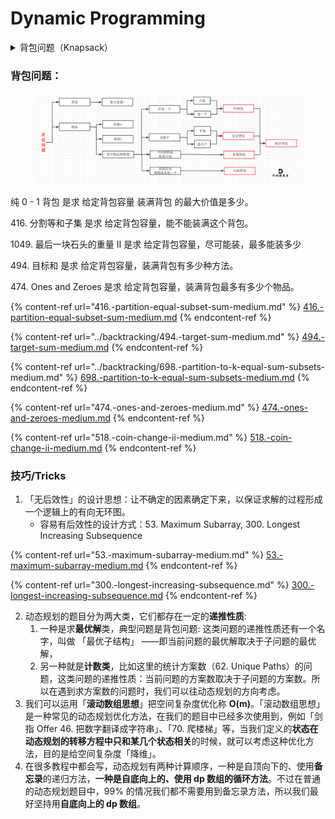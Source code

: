 # Dynamic Programming

<details>

<summary>背包问题（Knapsack）</summary>

**第一步要明确两点，「状态」和「选择」**。

先说状态，如何才能描述一个问题局面？只要给几个物品和一个背包的容量限制，就形成了一个背包问题呀。**所以状态有两个，就是「背包的容量」和「可选择的物品」**。

再说选择，也很容易想到啊，对于每件物品，你能选择什么？**选择就是「装进背包」或者「不装进背包」嘛**。

明白了状态和选择，动态规划问题基本上就解决了，只要往这个框架套就完事儿了：

```java
for 状态1 in 状态1的所有取值：
    for 状态2 in 状态2的所有取值：
        for ...
            dp[状态1][状态2][...] = 择优(选择1，选择2...)
```

&#x20;**第二步要明确 `dp` 数组的定义**。

首先看看刚才找到的「状态」，有两个，也就是说我们需要一个二维 `dp` 数组。

`dp[i][w]` 的定义如下：对于前 `i` 个物品，当前背包的容量为 `w`，这种情况下可以装的最大价值是 `dp[i][w]`。

比如说，如果 `dp[3][5] = 6`，其含义为：对于给定的一系列物品中，若只对前 3 个物品进行选择，当背包容量为 5 时，最多可以装下的价值为 6。

根据这个定义，我们想求的最终答案就是 `dp[N][W]`。base case 就是 `dp[0][..] = dp[..][0] = 0`，因为没有物品或者背包没有空间的时候，能装的最大价值就是 0。

细化上面的框架：

```java
int[][] dp[N+1][W+1]
dp[0][..] = 0
dp[..][0] = 0

for i in [1..N]:
    for w in [1..W]:
        dp[i][w] = max(
            把物品 i 装进背包,
            不把物品 i 装进背包
        )
return dp[N][W]
```

**第三步，根据「选择」，思考状态转移的逻辑**。

简单说就是，上面伪码中「把物品 `i` 装进背包」和「不把物品 `i` 装进背包」怎么用代码体现出来呢？

这就要结合对 `dp` 数组的定义，看看这两种选择会对状态产生什么影响：

先重申一下刚才我们的 `dp` 数组的定义：

`dp[i][w]` 表示：对于前 `i` 个物品（从 1 开始计数），当前背包的容量为 `w` 时，这种情况下可以装下的最大价值是 `dp[i][w]`。

**如果你没有把这第 `i` 个物品装入背包**，那么很显然，最大价值 `dp[i][w]` 应该等于 `dp[i-1][w]`，继承之前的结果。

**如果你把这第 `i` 个物品装入了背包**，那么 `dp[i][w]` 应该等于 `val[i-1] + dp[i-1][w - wt[i-1]]`。

首先，由于数组索引从 0 开始，而我们定义中的 `i` 是从 1 开始计数的，所以 `val[i-1]` 和 `wt[i-1]` 表示第 `i` 个物品的价值和重量。

你如果选择将第 `i` 个物品装进背包，那么第 `i` 个物品的价值 `val[i-1]` 肯定就到手了，接下来你就要在剩余容量 `w - wt[i-1]` 的限制下，在前 `i - 1` 个物品中挑选，求最大价值，即 `dp[i-1][w - wt[i-1]]`。

综上就是两种选择，我们都已经分析完毕，也就是写出来了状态转移方程，可以进一步细化代码：

```java
for i in [1..N]:
    for w in [1..W]:
        dp[i][w] = max(
            dp[i-1][w],
            dp[i-1][w - wt[i-1]] + val[i-1]
        )
return dp[N][W]
```

**最后一步，把伪码翻译成代码，处理一些边界情况**。

我用 Java 写的代码，把上面的思路完全翻译了一遍，并且处理了 `w - wt[i-1]` 可能小于 0 导致数组索引越界的问题：

```java
int knapsack(int W, int N, int[] wt, int[] val) {
    assert N == wt.length;
    // base case 已初始化
    int[][] dp = new int[N + 1][W + 1];
    for (int i = 1; i <= N; i++) {
        for (int w = 1; w <= W; w++) {
            if (w - wt[i - 1] < 0) {
                // 这种情况下只能选择不装入背包
                dp[i][w] = dp[i - 1][w];
            } else {
                // 装入或者不装入背包，择优
                dp[i][w] = Math.max(
                    dp[i - 1][w - wt[i-1]] + val[i-1], 
                    dp[i - 1][w]
                );
            }
        }
    }
    
    return dp[N][W];
}
```



</details>

### 背包问题：

<figure><img src="../../../.gitbook/assets/image (3) (1).png" alt=""><figcaption></figcaption></figure>

纯 0 - 1 背包 是求 给定背包容量 装满背包 的最大价值是多少。

416\. 分割等和子集 是求 给定背包容量，能不能装满这个背包。&#x20;

1049\. 最后一块石头的重量 II 是求 给定背包容量，尽可能装，最多能装多少&#x20;

494\. 目标和 是求 给定背包容量，装满背包有多少种方法。&#x20;

474\. Ones and Zeroes 是求 给定背包容量，装满背包最多有多少个物品。



{% content-ref url="416.-partition-equal-subset-sum-medium.md" %}
[416.-partition-equal-subset-sum-medium.md](416.-partition-equal-subset-sum-medium.md)
{% endcontent-ref %}

{% content-ref url="../backtracking/494.-target-sum-medium.md" %}
[494.-target-sum-medium.md](../backtracking/494.-target-sum-medium.md)
{% endcontent-ref %}

{% content-ref url="../backtracking/698.-partition-to-k-equal-sum-subsets-medium.md" %}
[698.-partition-to-k-equal-sum-subsets-medium.md](../backtracking/698.-partition-to-k-equal-sum-subsets-medium.md)
{% endcontent-ref %}

{% content-ref url="474.-ones-and-zeroes-medium.md" %}
[474.-ones-and-zeroes-medium.md](474.-ones-and-zeroes-medium.md)
{% endcontent-ref %}

{% content-ref url="518.-coin-change-ii-medium.md" %}
[518.-coin-change-ii-medium.md](518.-coin-change-ii-medium.md)
{% endcontent-ref %}



### 技巧/Tricks

1. 「无后效性」的设计思想：让不确定的因素确定下来，以保证求解的过程形成一个逻辑上的有向无环图。
   * 容易有后效性的设计方式：53. Maximum Subarray, 300. Longest Increasing Subsequence

{% content-ref url="53.-maximum-subarray-medium.md" %}
[53.-maximum-subarray-medium.md](53.-maximum-subarray-medium.md)
{% endcontent-ref %}

{% content-ref url="300.-longest-increasing-subsequence.md" %}
[300.-longest-increasing-subsequence.md](300.-longest-increasing-subsequence.md)
{% endcontent-ref %}

2. 动态规划的题目分为两大类，它们都存在一定的**递推性质**:
   1. 一种是求**最优解**类，典型问题是背包问题: 这类问题的递推性质还有一个名字，叫做 「最优子结构」 ——即当前问题的最优解取决于子问题的最优解，
   2. 另一种就是**计数类**，比如这里的统计方案数（62. Unique Paths）的问题，这类问题的递推性质：当前问题的方案数取决于子问题的方案数。所以在遇到求方案数的问题时，我们可以往动态规划的方向考虑。
3. 我们可以运用「**滚动数组思想**」把空间复杂度优化称 **O(m)**。「滚动数组思想」是一种常见的动态规划优化方法，在我们的题目中已经多次使用到，例如「剑指 Offer 46. 把数字翻译成字符串」、「70. 爬楼梯」等，当我们定义的**状态在动态规划的转移方程中只和某几个状态相关**的时候，就可以考虑这种优化方法，目的是给空间复杂度「降维」。
4. 在很多教程中都会写，动态规划有两种计算顺序，一种是自顶向下的、使用**备忘录**的递归方法，**一种是自底向上的、使用 dp 数组的循环方法**。不过在普通的动态规划题目中，99% 的情况我们都不需要用到备忘录方法，所以我们最好坚持用**自底向上的 dp 数组**。
